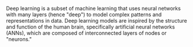 Deep learning is a subset of machine learning that uses neural networks with many layers (hence "deep") to model complex patterns and representations in data. Deep learning models are inspired by the structure and function of the human brain, specifically artificial neural networks (ANNs), which are composed of interconnected layers of nodes or "neurons."
